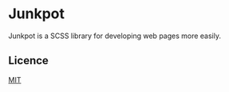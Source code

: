 # Junkpot

Junkpot is a SCSS library for developing web pages more easily.

## Licence

[MIT](https://github.com/Loftal/junkpot/blob/master/LICENSE)


